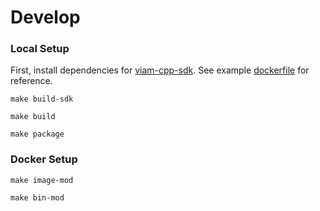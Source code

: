 # Develop

### Local Setup

First, install dependencies for [viam-cpp-sdk](https://github.com/viamrobotics/viam-cpp-sdk).
See example [dockerfile](https://github.com/viamrobotics/viam-cpp-sdk/blob/main/etc/docker/Dockerfile.ubuntu.focal) for reference.


```
make build-sdk
```

```
make build
```

```
make package
```


### Docker Setup

```
make image-mod
```

```
make bin-mod
```
